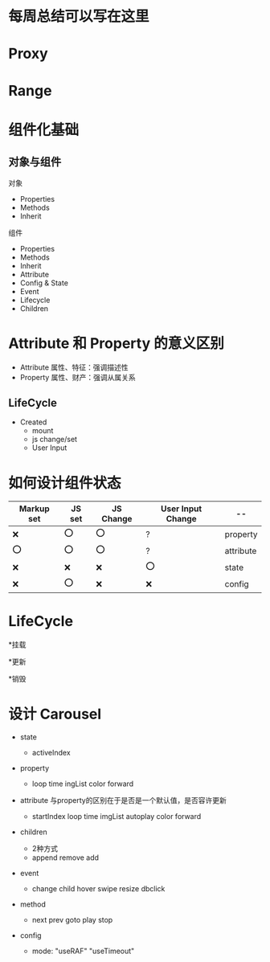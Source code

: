 # 每周总结可以写在这里

# Proxy

# Range

# 组件化基础

## 对象与组件

对象

- Properties
- Methods
- Inherit

组件

- Properties
- Methods
- Inherit
- Attribute
- Config & State
- Event
- Lifecycle
- Children

# Attribute 和 Property 的意义区别

- Attribute 属性、特征：强调描述性
- Property 属性、财产：强调从属关系

## LifeCycle

- Created
  - mount
  - js change/set
  - User Input

# 如何设计组件状态

| Markup set | JS set | JS Change | User Input Change | --        |
| ---------- | ------ | --------- | ----------------- | --------- |
| ❌         | ⭕️    | ⭕️       | ?                 | property  |
| ⭕️        | ⭕️    | ⭕️       | ?                 | attribute |
| ❌         | ❌     | ❌        | ⭕️               | state     |
| ❌         | ⭕️    | ❌        | ❌                | config    |

# LifeCycle

\*挂载

\*更新

\*销毁

# 设计 Carousel

- state
  - activeIndex

- property
  - loop time ingList color forward

- attribute 与property的区别在于是否是一个默认值，是否容许更新
  - startIndex loop time imgList autoplay color forward

- children
  - 2种方式
  - append remove add

- event 
  - change child hover swipe resize dbclick

- method
  - next prev goto play stop

- config
  - mode: "useRAF" "useTimeout"